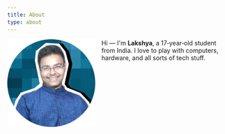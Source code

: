 ```yaml
---
title: About
type: about
---
```


<img src='https://github.com/Lakshya-Coder/lakshyaseth7089/blob/master/static/images/me.png?raw=true'  width="40%" height="40%" align='left' style="margin-right: 15px;">

Hi — I'm **Lakshya**, a 17‑year‑old student from India. I love to play with computers, hardware, and all sorts of tech stuff.

